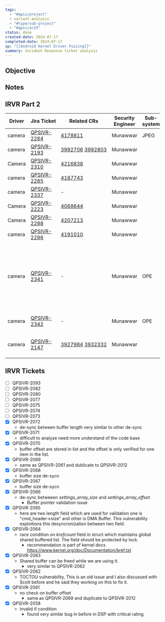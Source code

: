 ```yaml
---
tags:
  - "#qpsi/project"
  - variant-analysis
  - "#type/sub-project"
  - "#qpsi/ar25"
status: done
created-date: 2024-07-17
completed-date: 2024-07-17
up: "[[Android Kernel Driver Fuzzing]]"
summary: Incident Response ticket analysis
---
```




## Objective

## Notes

## IRVR Part 2

| **Driver** | **Jira** **Ticket**                                                                                                                                                                                  | **Related CRs**                                                                                                               | **Security Engineer** | Sub-system | Comments                                                                                              |
| ---------- | ---------------------------------------------------------------------------------------------------------------------------------------------------------------------------------------------------- | ----------------------------------------------------------------------------------------------------------------------------- | --------------------- | ---------- | ----------------------------------------------------------------------------------------------------- |
| camera     | [QPSIVR-2284](https://jira-dc.qualcomm.com/jira/projects/QPSIVR/issues/QPSIVR-2284?filter=allopenissues "https://jira-dc.qualcomm.com/jira/projects/QPSIVR/issues/QPSIVR-2284?filter=allopenissues") | [4178811](https://orbit/CR/4178811 "https://orbit/CR/4178811")                                                                | Munawwar              | JPEG       | Windows Target                                                                                        |
| camera     | [QPSIVR-2193](https://jira-dc.qualcomm.com/jira/projects/QPSIVR/issues/QPSIVR-2193?filter=allopenissues "https://jira-dc.qualcomm.com/jira/projects/QPSIVR/issues/QPSIVR-2193?filter=allopenissues") | [3992706](https://orbit/CR/3992706 "https://orbit/CR/3992706") [3992803](https://orbit/CR/3992803 "https://orbit/CR/3992803") | Munawwar              |            | Windows Target                                                                                        |
| Camera     | [QPSIVR-2310](https://jira-dc.qualcomm.com/jira/projects/QPSIVR/issues/QPSIVR-2310?filter=allopenissue "https://jira-dc.qualcomm.com/jira/projects/QPSIVR/issues/QPSIVR-2310?filter=allopenissue")   | [4216838](https://orbit/CR/4216838 "https://orbit/CR/4216838")                                                                | Munawwar              |            | TOUTOC in ICP                                                                                          |
| camera     | [QPSIVR-2285](https://jira-dc.qualcomm.com/jira/projects/QPSIVR/issues/QPSIVR-2285?filter=allopenissues "https://jira-dc.qualcomm.com/jira/projects/QPSIVR/issues/QPSIVR-2285?filter=allopenissues") | [4187743](https://orbit/CR/4187743 "https://orbit/CR/4187743")                                                                | Munawwar              |            | Windows Target                                                                                        |
| camera     | [QPSIVR-2337](https://jira-dc.qualcomm.com/jira/projects/QPSIVR/issues/QPSIVR-2337?filter=allopenissues "https://jira-dc.qualcomm.com/jira/projects/QPSIVR/issues/QPSIVR-2337?filter=allopenissues") | -                                                                                                                             | Munawwar              |            | TOUTOC in Flash                                                                                       |
| Camera     | [QPSIVR-2223](https://jira-dc.qualcomm.com/jira/projects/QPSIVR/issues/QPSIVR-2223?filter=allopenissues "https://jira-dc.qualcomm.com/jira/projects/QPSIVR/issues/QPSIVR-2223?filter=allopenissues") | [4068644](https://orbit/CR/4068644 "https://orbit/CR/4068644")                                                                | Munawwar              |            | DMA Fence UAF                                                                                         |
| Camera     | [QPSIVR-2288](https://jira-dc.qualcomm.com/jira/projects/QPSIVR/issues/QPSIVR-2288?filter=allopenissues "https://jira-dc.qualcomm.com/jira/projects/QPSIVR/issues/QPSIVR-2288?filter=allopenissues") | [4207213](https://orbit/CR/4207213 "https://orbit/CR/4207213")                                                                | Munawwar              |            | Windows Target                                                                                        |
| camera     | [QPSIVR-2286](https://jira-dc.qualcomm.com/jira/projects/QPSIVR/issues/QPSIVR-2286?filter=allopenissues "https://jira-dc.qualcomm.com/jira/projects/QPSIVR/issues/QPSIVR-2286?filter=allopenissues") | [4191010](https://orbit/CR/4191010 "https://orbit/CR/4191010")                                                                | Munawwar              |            | Windows Target                                                                                        |
| camera     | [QPSIVR-2341](https://jira-dc.qualcomm.com/jira/projects/QPSIVR/issues/QPSIVR-2341?filter=allopenissues "https://jira-dc.qualcomm.com/jira/projects/QPSIVR/issues/QPSIVR-2341?filter=allopenissues") | -                                                                                                                             | Munawwar              | OPE        | This is a medium tier chipset we havn't target this sub-system as part of our campaign. Out of scope. | 
| camera     | [QPSIVR-2342](https://jira-dc.qualcomm.com/jira/projects/QPSIVR/issues/QPSIVR-2342?filter=allopenissues "https://jira-dc.qualcomm.com/jira/projects/QPSIVR/issues/QPSIVR-2342?filter=allopenissues") | -                                                                                                                             | Munawwar              | OPE        | We are not fuzzing OPE                                                                                |
| camera     | [QPSIVR-2147](https://jira-dc.qualcomm.com/jira/projects/QPSIVR/issues/QPSIVR-2147?filter=allopenissues "https://jira-dc.qualcomm.com/jira/projects/QPSIVR/issues/QPSIVR-2147?filter=allopenissues") | [3927984](https://orbit/CR/3927984 "https://orbit/CR/3927984") [3932332](https://orbit/CR/3932332 "https://orbit/CR/3932332") | Munawwar              |            | Already analyzed this in the past                                                                     |

## IRVR Tickets

- [ ] QPSIVR-2093
- [ ] QPSIVR-2082
- [ ] QPSIVR-2080
- [ ] QPSIVR-2077
- [ ] QPSIVR-2075
- [ ] QPSIVR-2074
- [ ] QPSIVR-2073
- [x] QPSIVR-2072
	- de-sync between buffer length very similar to other de-sync
- [x] QPSIVR-2071
	- difficult to analyze need more understand of the code base
- [x] QPSIVR-2070
	- buffer offset are stored in list and the offset is only verified for one item in the list.
- [x] QPSIVR-2069
	- same as QPSIVR-2061 and dublicate to QPSIVR-2012
- [x] QPSIVR-2068
	- buffer size de-sycn
- [x] QPSIVR-2067
	- buffer size de-sycn
- [x] QPSIVR-2066
	- de-sync betweeen *settings_array_size* and *settings_array_offset*.
		- Buffer pointer validation issue
- [x] QPSIVR-2065
	- here are two length field which are used for validation one is "cmd_header->size" and other is DMA Buffer. This vulnerability exploitions this desyncronization between two field.
- [x] QPSIVR-2064
	- race condition on *krefcount* field in struct which maintains global shared buffered list. The field should be protected by lock.
		- recommendation is part of kernel docs https://www.kernel.org/doc/Documentation/kref.txt
- [x] QPSIVR-2063
	- Shared buffer can be freed while we are using it.
		- very similar to QPSIVR-2062
- [x] QPSIVR-2062
	- TOCTOU vulnerability, This is an old issue and I also discussed with Scott before and he said they working on this to fix it.
- [x] QPSIVR-2061
	- no check on buffer offset
		- same as QPSIVR-2069 and duplicate to QPSIVR-2012
- [x] QPSIVR-2058
	- invalid if condition
		- found very similar bug in before in DSP with critical rating